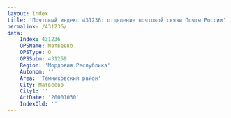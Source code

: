 ```yaml
---
layout: index
title: 'Почтовый индекс 431236: отделение почтовой связи Почты России'
permalink: /431236/
data:
    Index: 431236
    OPSName: Матвеево
    OPSType: О
    OPSSubm: 431259
    Region: 'Мордовия Республика'
    Autonom: ''
    Area: 'Темниковский район'
    City: Матвеево
    City1: ''
    ActDate: '20001030'
    IndexOld: ''
---
```

